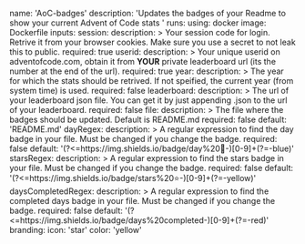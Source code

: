 name: 'AoC-badges'
description: 'Updates the badges of your Readme to show your current Advent of Code stats '
runs:
  using: docker
  image: Dockerfile
inputs:
  session:
    description: >
      Your session code for login. Retrive it from your browser cookies.
      Make sure you use a secret to not leak this to public.
    required: true
  userid:
    description: >
      Your unique userid on adventofcode.com, obtain it from **YOUR** private leaderboard url (its the number at the end of the url).
    required: true
  year:
    description: >
      The year for which the stats should be retrived. 
      If not speified, the current year (from system time) is used.
    required: false
  leaderboard:
    description: >
      The url of your leaderboard json file. 
      You can get it by just appending .json to the url of your leaderboard.
    required: false
  file:
    description: >
      The file where the badges should be updated. Default is README.md
    required: false
    default: 'README.md'
  dayRegex:
    description: >
      A regular expression to find the day badge in your file. Must be changed if you change the badge.
    required: false
    default: '(?<=https:\/\/img\.shields\.io\/badge\/day%20📅-)[0-9]+(?=-blue)'
  starsRegex:
    description: >
      A regular expression to find the stars badge in your file. Must be changed if you change the badge.
    required: false
    default: '(?<=https:\/\/img\.shields\.io\/badge\/stars%20⭐-)[0-9]+(?=-yellow)'
  daysCompletedRegex:
    description: >
      A regular expression to find the completed days badge in your file. Must be changed if you change the badge.
    required: false
    default: '(?<=https:\/\/img\.shields\.io\/badge\/days%20completed-)[0-9]+(?=-red)'
branding:
  icon: 'star'
  color: 'yellow'
